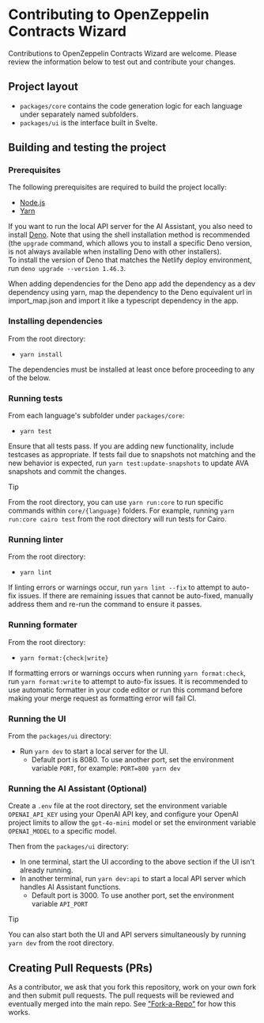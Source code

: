 Contributing to OpenZeppelin Contracts Wizard
=======

Contributions to OpenZeppelin Contracts Wizard are welcome. Please review the information below to test out and contribute your changes.

## Project layout

- `packages/core` contains the code generation logic for each language under separately named subfolders.
- `packages/ui` is the interface built in Svelte.

## Building and testing the project

### Prerequisites
The following prerequisites are required to build the project locally:
- [Node.js](https://nodejs.org/)
- [Yarn](https://yarnpkg.com/getting-started/install)

If you want to run the local API server for the AI Assistant, you also need to install [Deno](https://github.com/denoland/deno?tab=readme-ov-file#installation).
Note that using the shell installation method is recommended (the `upgrade` command, which allows you to install a specific Deno version, is not always available when installing Deno with other installers).  
To install the version of Deno that matches the Netlify deploy environment, run `deno upgrade --version 1.46.3`.

When adding dependencies for the Deno app add the dependency as a dev dependency using yarn, map the dependency to the Deno equivalent url in import_map.json and import it like a typescript dependency in the app.

### Installing dependencies
From the root directory:
- ```yarn install```

The dependencies must be installed at least once before proceeding to any of the below.

### Running tests
From each language's subfolder under `packages/core`:
- ```yarn test```

Ensure that all tests pass.  If you are adding new functionality, include testcases as appropriate.
If tests fail due to snapshots not matching and the new behavior is expected, run `yarn test:update-snapshots` to update AVA snapshots and commit the changes.

> [!TIP]
> From the root directory, you can use `yarn run:core` to run specific commands within `core/{language}` folders.
> For example, running `yarn run:core cairo test` from the root directory will run tests for Cairo.

### Running linter
From the root directory:
- ```yarn lint```

If linting errors or warnings occur, run `yarn lint --fix` to attempt to auto-fix issues.  If there are remaining issues that cannot be auto-fixed, manually address them and re-run the command to ensure it passes.

### Running formater
From the root directory:
- ```yarn format:{check|write}```

If formatting errors or warnings occurs when running `yarn format:check`, run `yarn format:write` to attempt to auto-fix issues.
It is recommended to use automatic formatter in your code editor or run this command before making your merge request as formatting error will fail CI.

### Running the UI
From the `packages/ui` directory:
- Run `yarn dev` to start a local server for the UI.
  - Default port is 8080. To use another port, set the environment variable `PORT`, for example: `PORT=800 yarn dev`

### Running the AI Assistant (Optional)
Create a `.env` file at the root directory, set the environment variable `OPENAI_API_KEY` using your OpenAI API key, and configure your OpenAI project limits to allow the `gpt-4o-mini` model or set the environment variable `OPENAI_MODEL` to a specific model.

Then from the `packages/ui` directory:
- In one terminal, start the UI according to the above section if the UI isn't already running.
- In another terminal, run `yarn dev:api` to start a local API server which handles AI Assistant functions.
  - Default port is 3000. To use another port, set the environment variable `API_PORT`

> [!TIP]
> You can also start both the UI and API servers simultaneously by running `yarn dev` from the root directory.

## Creating Pull Requests (PRs)

As a contributor, we ask that you fork this repository, work on your own fork and then submit pull requests. The pull requests will be reviewed and eventually merged into the main repo. See ["Fork-a-Repo"](https://help.github.com/articles/fork-a-repo/) for how this works.
